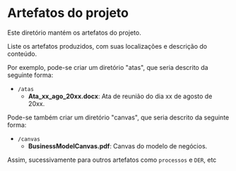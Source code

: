 # Artefatos do projeto

Este diretório mantém os artefatos do projeto.

Liste os artefatos produzidos, com suas localizações e descrição do conteúdo.

Por exemplo, pode-se criar um diretório "atas", que seria descrito da seguinte forma:

- `/atas`
  - **Ata_xx_ago_20xx.docx**: Ata de reunião do dia xx de agosto de 20xx.

Pode-se também criar um diretório "canvas", que seria descrito da seguinte forma:

- `/canvas`
  - **BusinessModelCanvas.pdf**: Canvas do modelo de negócios.

Assim, sucessivamente para outros artefatos como `processos` e `DER`, etc
